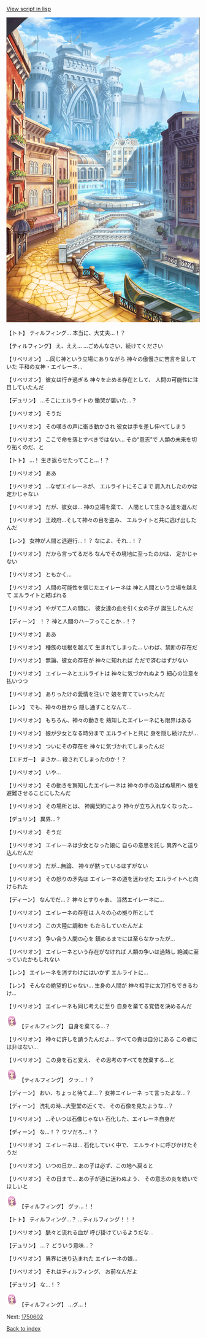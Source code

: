[View script in lisp](../scripts/1750502.txt)

![006_town.png](../images/backgrounds/006_town.png)

【トト】
ティルフィング…
本当に、大丈夫…！？

【ティルフィング】
え、ええ…
…ごめんなさい、続けてください

【リベリオン】
…同じ神という立場にありながら
神々の傲慢さに苦言を呈していた
平和の女神・エイレーネ…

【リベリオン】
彼女は行き過ぎる
神々を止める存在として、
人間の可能性に注目していたんだ

【デュリン】
…そこにエルライトの
慟哭が届いた…？

【リベリオン】
そうだ

【リベリオン】
その嘆きの声に衝き動かされ
彼女は手を差し伸べてしまう

【リベリオン】
ここで命を落とすべきではない…
その“意志”で
人類の未来を切り拓くのだ、と

【トト】
…！
生き返らせたってこと…！？

【リベリオン】
ああ

【リベリオン】
…なぜエイレーネが、
エルライトにそこまで
肩入れしたのかは定かじゃない

【リベリオン】
だが、彼女は…
神の立場を棄て、
人間として生きる道を選んだ

【リベリオン】
王政府…そして神々の目を盗み、
エルライトと共に逃げ出したんだ

【レン】
女神が人間と逃避行…！？
なによ、それ…！？

【リベリオン】
だから言ってるだろ
なんでその境地に至ったのかは、
定かじゃない

【リベリオン】
ともかく…

【リベリオン】
人間の可能性を信じたエイレーネは
神と人間という立場を越えて
エルライトと結ばれる

【リベリオン】
やがて二人の間に、
彼女達の血を引く女の子が
誕生したんだ

【ディーン】
！？
神と人間のハーフってことか…！？

【リベリオン】
ああ

【リベリオン】
種族の垣根を越えて
生まれてしまった…
いわば、禁断の存在だ

【リベリオン】
無論、彼女の存在が
神々に知れれば
ただで済むはずがない

【リベリオン】
エイレーネとエルライトは
神々に気づかれぬよう
細心の注意を払いつつ

【リベリオン】
ありったけの愛情を注いで
娘を育てていったんだ

【レン】
でも、神々の目から
隠し通すことなんて…

【リベリオン】
もちろん、神々の動きを
熟知したエイレーネにも限界はある

【リベリオン】
娘が少女となる時分まで
エルライトと共に
身を隠し続けたが…

【リベリオン】
ついにその存在を
神々に気づかれてしまったんだ

【エドガー】
まさか…
殺されてしまったのか！？

【リベリオン】
いや…

【リベリオン】
その動きを察知したエイレーネは
神々の手の及ばぬ場所へ
娘を避難させることにしたんだ

【リベリオン】
その場所とは、
神魔契約により
神々が立ち入れなくなった…

【デュリン】
異界…？

【リベリオン】
そうだ

【リベリオン】
エイレーネは少女となった娘に
自らの意思を託し
異界へと送り込んだんだ

【リベリオン】
だが…無論、
神々が黙っているはずがない

【リベリオン】
その怒りの矛先は
エイレーネの道を迷わせた
エルライトへと向けられた

【ディーン】
なんでだ…？
神々とすりゃあ、
当然エイレーネに…

【リベリオン】
エイレーネの存在は
人々の心の拠り所として

【リベリオン】
この大陸に調和を
もたらしていたんだよ

【リベリオン】
争い合う人間の心を
鎮めるまでには至らなかったが…

【リベリオン】
エイレーネという存在がなければ
人類の争いは過熱し
絶滅に至っていたかもしれない

【レン】
エイレーネを消すわけにはいかず
エルライトに…

【レン】
そんなの絶望的じゃない…
生身の人間が
神々相手に太刀打ちできるわけ…

【リベリオン】
エイレーネも同じ考えに至り
自身を棄てる覚悟を決めるんだ

<img src="../images/units/101411.png" alt="101411.png" height="34"/>
【ティルフィング】
自身を棄てる…？

【リベリオン】
神々に許しを請うたんだよ…
すべての責は自分にある
この者には非はない…

【リベリオン】
この身を石と変え、
その思考のすべてを放棄する…と

<img src="../images/units/101411.png" alt="101411.png" height="34"/>
【ティルフィング】
クッ…！？

【ディーン】
おい、ちょっと待てよ…？
女神エイレーネ
って言ったよな…？

【ディーン】
洗礼の時…大聖堂の近くで、
その石像を見たような…？

【リベリオン】
…そいつは石像じゃない
石化した、エイレーネ自身だ

【ディーン】
な…！？
ウソだろ…！？

【リベリオン】
エイレーネは…
石化していく中で、
エルライトに呼びかけたそうだ

【リベリオン】
いつの日か…
あの子は必ず、この地へ戻ると

【リベリオン】
その日まで…
あの子が道に迷わぬよう、
その意志の炎を紡いでほしいと

<img src="../images/units/101411.png" alt="101411.png" height="34"/>
【ティルフィング】
グッ…！！

【トト】
ティルフィング…？
…ティルフィング！！！

【リベリオン】
脈々と流れる血が
呼び掛けているようだな…

【デュリン】
…？
どういう意味…？

【リベリオン】
異界に送り込まれた
エイレーネの娘…

【リベリオン】
それはティルフィング、
お前なんだよ

【デュリン】
な…！？

<img src="../images/units/101411.png" alt="101411.png" height="34"/>
【ティルフィング】
…グ…！


Next: [1750602](1750602.md)

[Back to index](index.md)

